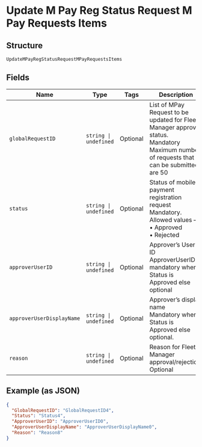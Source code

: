 
# Update M Pay Reg Status Request M Pay Requests Items

## Structure

`UpdateMPayRegStatusRequestMPayRequestsItems`

## Fields

| Name | Type | Tags | Description |
|  --- | --- | --- | --- |
| `globalRequestID` | `string \| undefined` | Optional | List of MPay Request to be updated for Fleet Manager approval status.<br>Mandatory<br>Maximum number of requests that can be submitted are 50 |
| `status` | `string \| undefined` | Optional | Status of mobile payment registration request<br>Mandatory.<br>Allowed values –<br>•    Approved<br>•   Rejected |
| `approverUserID` | `string \| undefined` | Optional | Approver’s User ID<br>ApproverUserID is mandatory when Status is Approved else optional |
| `approverUserDisplayName` | `string \| undefined` | Optional | Approver’s display name<br>Mandatory when Status is Approved else optional. |
| `reason` | `string \| undefined` | Optional | Reason for Fleet Manager approval/rejection.<br>Optional |

## Example (as JSON)

```json
{
  "GlobalRequestID": "GlobalRequestID4",
  "Status": "Status4",
  "ApproverUserID": "ApproverUserID0",
  "ApproverUserDisplayName": "ApproverUserDisplayName0",
  "Reason": "Reason8"
}
```

